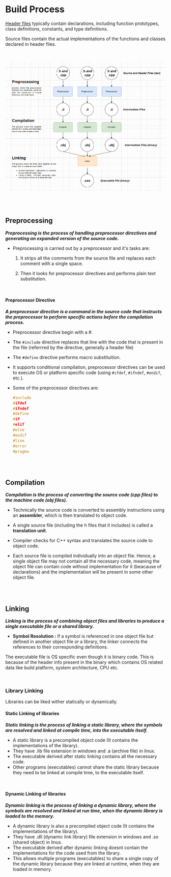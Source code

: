 # Build Process

[Header files](./cpp-specific-features/cpp-headers.md) typically contain declarations, including function prototypes, class definitions, constants, and type definitions.

Source files contain the actual implementations of the functions and classes declared in header files.

<br>

![build](../_assets/build-process.png)

<br>
<br>

## Preprocessing

**_Preprocessing is the process of handling preprocessor directives and generating an expanded version of the source code._**

- Preprocessing is carried out by a preprocessor and it's tasks are:

  1. It strips all the comments from the source file and replaces each comment with a single space.

  2. Then it looks for preprocessor directives and performs plain text substitution.

<br>

#### Preprocessor Directive

**_A preprocessor directive is a command in the source code that instructs the preprocessor to perform specific actions before the compilation process._**

- Preprocessor directive begin with a #.

- The `#include` directive replaces that line with the code that is present in the file (referrred by the directive, generally a header file)
- The `#define` directive performs macro substituition.
- It supports conditional compilation, preprocessor directives can be used to execute OS or platform specific code (using `#ifdef`, `#ifndef`, `#endif`, etc.).

- Some of the preprocessor directives are:

  ```cpp
  #include
  #ifdef
  #ifndef
  #define
  #if
  #elif
  #else
  #endif
  #line
  #error
  #pragma
  ```

<br>
<br>

## Compilation

**_Compilation is the process of converting the source code (cpp files) to the machine code (obj files)._**

- Technically the source code is converted to assembly instructions using an **assembler**, which is then translated to object code.

- A single source file (including the h files that it includes) is called a **translation unit**.
- Compiler checks for C++ syntax and translates the source code to object code.

- Each source file is compiled individually into an object file. Hence, a single object file may not contain all the necessary code, meaning the object file can contain code without implementation for it (beacause of declarations) and the implementation will be present in some other object file.

<br>
<br>

## Linking

**_Linking is the process of combining object files and libraries to produce a single executable file or a shared library._**

- **Symbol Resolution :** If a symbol is referenced in one object file but defined in another object file or a library, the linker connects the references to their corresponding definitions.

The executable file is OS specific even though it is binary code. This is because of the header info present in the binary which contains OS related data like build platform, system architecture, CPU etc.

<br>

### Library Linking

Libraries can be liked wither statically or dynamically.

#### Static Linking of libraries

**_Static linking is the process of linking a static library, where the symbols are resolved and linked at compile time, into the executable itself._**

- A static library is a precompiled object code (It contains the implementations of the library).
- They have .lib file extension in windows and .a (archive file) in linux.
- The executable derived after static linking contains all the necessary code.
- Other programs (executables) cannot share the static library because they need to be linked at compile time, to the executable itself.

<br>

#### Dynamic Linking of libraries

**_Dynamic linking is the process of linking a dynamic library, where the symbols are resolved and linked at run time, when the dynamic library is loaded to the memory._**

- A dynamic library is also a precompiled object code (It contains the implementations of the library).
- They have .dll (dynamic link library) file extension in windows and .so (shared object) in linux.
- The executable derived after dynamic linking doesnt contain the implementations for the code used from the library.
- This allows multiple programs (executables) to share a single copy of the dynamic library because they are linked at runtime, when they are loaded in memory.

<br>
<br>
<br>
